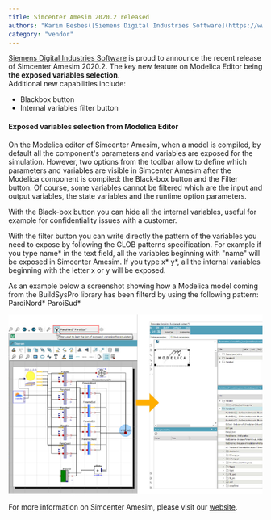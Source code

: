 ```yaml
---
title: Simcenter Amesim 2020.2 released
authors: "Karim Besbes([Siemens Digital Industries Software](https://www.sw.siemens.com/ ))"
category: "vendor"
---
```



[Siemens Digital Industries Software](https://www.sw.siemens.com/ ) is proud to announce the 
recent release of Simcenter Amesim 2020.2. The key new feature on Modelica Editor being **the exposed variables selection**.  
Additional new capabilities include:
* Blackbox button
* Internal variables filter button


#### Exposed variables selection from Modelica Editor
On the Modelica editor of Simcenter Amesim, when a model is compiled, by default all the component's parameters and variables are exposed for the simulation. However, two options from the toolbar allow to define which parameters and variables are visible in Simcenter Amesim after the Modelica component is compiled: the Black-box button and the Filter button. Of course, some variables cannot be filtered which are the input and output variables, the state variables and the runtime option parameters.

With the Black-box button you can hide all the internal variables, useful for example for confidentiality issues with a customer.

With the filter button you can write directly the pattern of the variables you need to expose by following the GLOB patterns specification. For example if you type name* in the text field, all the variables beginning with "name" will be exposed
in Simcenter Amesim. If you type x* y*, all the internal variables beginning with the letter x or y will be
exposed.

As an example below a screenshot showing how a Modelica model coming from the BuildSysPro library has been filterd by using the following pattern: ParoiNord* ParoiSud*

![Example of exposed variables selection](Simcenter_Amesim_Modelica_Editor_20202_example.png 'Example of exposed variables selection')

For more information on Simcenter Amesim, please visit our [website](https://www.plm.automation.siemens.com/global/fr/products/simcenter/simcenter-amesim.html).
